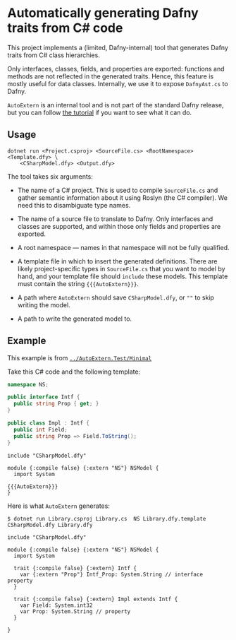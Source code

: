 # Automatically generating Dafny traits from C# code

This project implements a (limited, Dafny-internal) tool that generates Dafny
traits from C# class hierarchies.

Only interfaces, classes, fields, and properties are exported: functions and
methods are not reflected in the generated traits.  Hence, this feature is
mostly useful for data classes.  Internally, we use it to expose `DafnyAst.cs`
to Dafny.

`AutoExtern` is an internal tool and is not part of the standard Dafny release,
but you can follow [the tutorial](../AutoExtern.Test/Tutorial/README.md) if you
want to see what it can do.

## Usage

```
dotnet run <Project.csproj> <SourceFile.cs> <RootNamespace> <Template.dfy> \
    <CSharpModel.dfy> <Output.dfy>
```

The tool takes six arguments:

- The name of a C# project.  This is used to compile `SourceFile.cs` and gather
  semantic information about it using Roslyn (the C# compiler).  We need this to
  disambiguate type names.

- The name of a source file to translate to Dafny.  Only interfaces and classes
  are supported, and within those only fields and properties are exported.

- A root namespace — names in that namespace will not be fully qualified.

- A template file in which to insert the generated definitions.  There are
  likely project-specific types in `SourceFile.cs` that you want to model by
  hand, and your template file should `include` these models.  This template
  must contain the string `{{{AutoExtern}}}`.

- A path where `AutoExtern` should save `CSharpModel.dfy`, or `""` to skip
  writing the model.

- A path to write the generated model to.

## Example

This example is from [`../AutoExtern.Test/Minimal`](../AutoExtern.Test/Minimal/)

Take this C# code and the following template:

```csharp
namespace NS;

public interface Intf {
  public string Prop { get; }
}

public class Impl : Intf {
  public int Field;
  public string Prop => Field.ToString();
}
```

```dafny
include "CSharpModel.dfy"

module {:compile false} {:extern "NS"} NSModel {
  import System

{{{AutoExtern}}}
}
```

Here is what `AutoExtern` generates:

```
$ dotnet run Library.csproj Library.cs  NS Library.dfy.template CSharpModel.dfy Library.dfy
```

```dafny
include "CSharpModel.dfy"

module {:compile false} {:extern "NS"} NSModel {
  import System

  trait {:compile false} {:extern} Intf {
    var {:extern "Prop"} Intf_Prop: System.String // interface property
  }

  trait {:compile false} {:extern} Impl extends Intf {
    var Field: System.int32
    var Prop: System.String // property
  }

}
```
